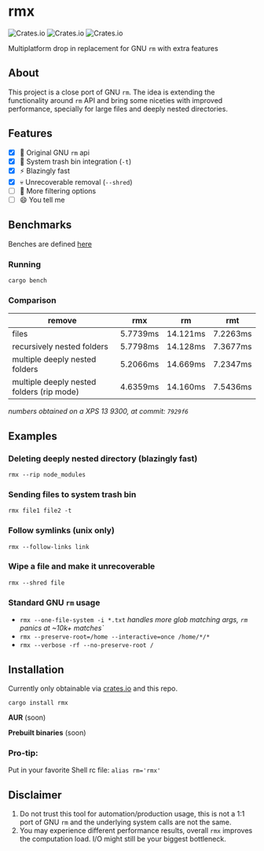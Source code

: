 # rmx

![Crates.io](https://img.shields.io/crates/d/rmx) ![Crates.io](https://img.shields.io/crates/l/rmx) ![Crates.io](https://img.shields.io/crates/v/rmx)

Multiplatform drop in replacement for GNU `rm` with extra features

## About

This project is a close port of GNU `rm`. The idea is extending the functionality around `rm` API and bring some niceties with improved performance, specially for large files and deeply nested directories.

## Features
- [x] :penguin: Original GNU `rm` api
- [x] :paperclip: System trash bin integration (`-t`)
- [x] :zap: Blazingly fast
- [x] :skull: Unrecoverable removal (`--shred`)
- [ ] :mag_right: More filtering options
- [ ] :smile: You tell me

## Benchmarks

Benches are defined [here](https://github.com/demfabris/rmx/blob/master/benches/cli.rs)

### Running

`cargo bench`

### Comparison

| remove                     | rmx | rm | rmt |
|----------------------------|-----|----|-------|
| files                      |5.7739ms|14.121ms|7.2263ms|
| recursively nested folders |5.7798ms|14.128ms|7.3677ms|
| multiple deeply nested folders      |5.2066ms|14.669ms|7.2347ms|
| multiple deeply nested folders (rip mode) |4.6359ms|14.160ms|7.5436ms|

_numbers obtained on a XPS 13 9300, at commit: `7929f6`_

## Examples

### Deleting deeply nested directory (blazingly fast)

`rmx --rip node_modules`

### Sending files to system trash bin

`rmx file1 file2 -t`

### Follow symlinks (unix only)

`rmx --follow-links link`

### Wipe a file and make it unrecoverable

`rmx --shred file`

### Standard GNU `rm` usage

- `rmx --one-file-system -i *.txt` _handles more glob matching args, `rm` panics at ~10k+ matches`_
- `rmx --preserve-root=/home --interactive=once /home/*/*`
- `rmx --verbose -rf --no-preserve-root /`

## Installation

Currently only obtainable via [crates.io](https://crates.io/crates/rmx) and this repo.

`cargo install rmx`

**AUR** (soon)

**Prebuilt binaries** (soon)

### Pro-tip:
Put in your favorite Shell rc file:
`alias rm='rmx'`

## Disclaimer

1. Do not trust this tool for automation/production usage, this is not a 1:1 port of GNU `rm` and the underlying system calls are not the same.
2. You may experience different performance results, overall `rmx` improves the computation load. I/O might still be your biggest bottleneck.

